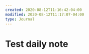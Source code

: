 ```yaml
---
created: 2020-08-12T11:16:42-04:00
modified: 2020-08-12T11:17:07-04:00
type: Journal
---
```


# Test daily note